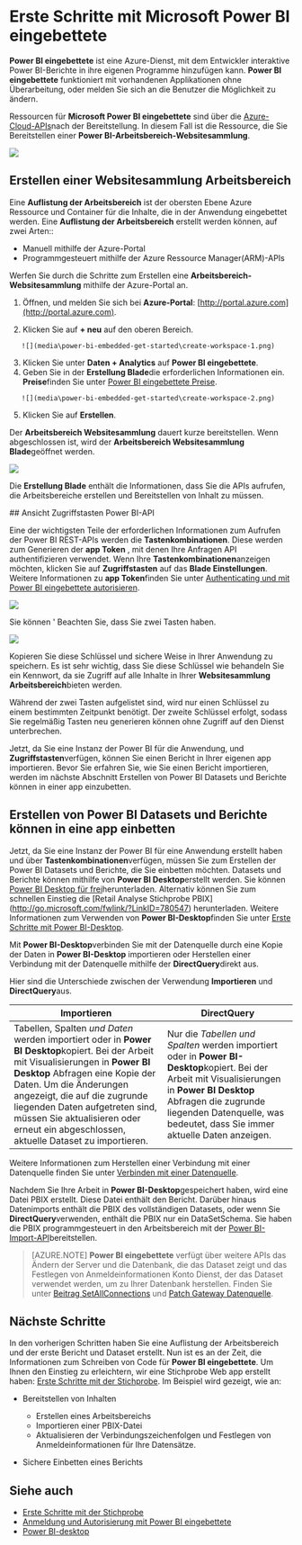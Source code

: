<properties
   pageTitle="Erste Schritte mit Microsoft Power BI eingebettete"
   description="Power BI eingebettete, interaktive Power BI-Berichten in Business Intelligence-Anwendung hinzufügen"
   services="power-bi-embedded"
   documentationCenter=""
   authors="guyinacube"
   manager="erikre"
   editor=""
   tags=""/>
<tags
   ms.service="power-bi-embedded"
   ms.devlang="NA"
   ms.topic="hero-article"
   ms.tgt_pltfrm="NA"
   ms.workload="powerbi"
   ms.date="10/04/2016"
   ms.author="asaxton"/>

# <a name="get-started-with-microsoft-power-bi-embedded"></a>Erste Schritte mit Microsoft Power BI eingebettete

**Power BI eingebettete** ist eine Azure-Dienst, mit dem Entwickler interaktive Power BI-Berichte in ihre eigenen Programme hinzufügen kann. **Power BI eingebettete** funktioniert mit vorhandenen Applikationen ohne Überarbeitung, oder melden Sie sich an die Benutzer die Möglichkeit zu ändern.

Ressourcen für **Microsoft Power BI eingebettete** sind über die [Azure-Cloud-APIs](https://msdn.microsoft.com/library/mt712306.aspx)nach der Bereitstellung. In diesem Fall ist die Ressource, die Sie Bereitstellen einer **Power BI-Arbeitsbereich-Websitesammlung**.

![](media\power-bi-embedded-get-started\introduction.png)

## <a name="create-a-workspace-collection"></a>Erstellen einer Websitesammlung Arbeitsbereich
Eine **Auflistung der Arbeitsbereich** ist der obersten Ebene Azure Ressource und Container für die Inhalte, die in der Anwendung eingebettet werden. Eine **Auflistung der Arbeitsbereich** erstellt werden können, auf zwei Arten::

   -    Manuell mithilfe der Azure-Portal
   -    Programmgesteuert mithilfe der Azure Ressource Manager(ARM)-APIs

Werfen Sie durch die Schritte zum Erstellen eine **Arbeitsbereich-Websitesammlung** mithilfe der Azure-Portal an.

   1.   Öffnen, und melden Sie sich bei **Azure-Portal**: [http://portal.azure.com](http://portal.azure.com).

   2.   Klicken Sie auf **+ neu** auf den oberen Bereich.

       ![](media\power-bi-embedded-get-started\create-workspace-1.png)

   3.   Klicken Sie unter **Daten + Analytics** auf **Power BI eingebettete**.
   4.   Geben Sie in der **Erstellung Blade**die erforderlichen Informationen ein. **Preise**finden Sie unter [Power BI eingebettete Preise](http://go.microsoft.com/fwlink/?LinkID=760527).

       ![](media\power-bi-embedded-get-started\create-workspace-2.png)

   5. Klicken Sie auf **Erstellen**.

Der **Arbeitsbereich Websitesammlung** dauert kurze bereitstellen. Wenn abgeschlossen ist, wird der **Arbeitsbereich Websitesammlung Blade**geöffnet werden.

   ![](media\power-bi-embedded-get-started\create-workspace-3.png)

Die **Erstellung Blade** enthält die Informationen, dass Sie die APIs aufrufen, die Arbeitsbereiche erstellen und Bereitstellen von Inhalt zu müssen.

<a name="view-access-keys"/>
## <a name="view-power-bi-api-access-keys"></a>Ansicht Zugriffstasten Power BI-API

Eine der wichtigsten Teile der erforderlichen Informationen zum Aufrufen der Power BI REST-APIs werden die **Tastenkombinationen**. Diese werden zum Generieren der **app Token** , mit denen Ihre Anfragen API authentifizieren verwendet. Wenn Ihre **Tastenkombinationen**anzeigen möchten, klicken Sie auf **Zugriffstasten** auf das **Blade Einstellungen**. Weitere Informationen zu **app Token**finden Sie unter [Authenticating und mit Power BI eingebettete autorisieren](power-bi-embedded-app-token-flow.md).

   ![](media\power-bi-embedded-get-started\access-keys.png)

Sie können ' Beachten Sie, dass Sie zwei Tasten haben.

   ![](media\power-bi-embedded-get-started\access-keys-2.png)

Kopieren Sie diese Schlüssel und sichere Weise in Ihrer Anwendung zu speichern. Es ist sehr wichtig, dass Sie diese Schlüssel wie behandeln Sie ein Kennwort, da sie Zugriff auf alle Inhalte in Ihrer **Websitesammlung Arbeitsbereich**bieten werden.

Während der zwei Tasten aufgelistet sind, wird nur einen Schlüssel zu einem bestimmten Zeitpunkt benötigt. Der zweite Schlüssel erfolgt, sodass Sie regelmäßig Tasten neu generieren können ohne Zugriff auf den Dienst unterbrechen.

Jetzt, da Sie eine Instanz der Power BI für die Anwendung, und **Zugriffstasten**verfügen, können Sie einen Bericht in Ihrer eigenen app importieren. Bevor Sie erfahren Sie, wie Sie einen Bericht importieren, werden im nächste Abschnitt Erstellen von Power BI Datasets und Berichte können in einer app einzubetten.

## <a name="create-power-bi-datasets-and-reports-to-embed-into-an-app"></a>Erstellen von Power BI Datasets und Berichte können in eine app einbetten

Jetzt, da Sie eine Instanz der Power BI für eine Anwendung erstellt haben und über **Tastenkombinationen**verfügen, müssen Sie zum Erstellen der Power BI Datasets und Berichte, die Sie einbetten möchten. Datasets und Berichte können mithilfe von **Power BI Desktop**erstellt werden. Sie können [Power BI Desktop für frei](https://powerbi.microsoft.com/documentation/powerbi-desktop-get-the-desktop/)herunterladen. Alternativ können Sie zum schnellen Einstieg die [Retail Analyse Stichprobe PBIX] (http://go.microsoft.com/fwlink/?LinkID=780547) herunterladen. Weitere Informationen zum Verwenden von **Power BI-Desktop**finden Sie unter [Erste Schritte mit Power BI-Desktop](https://powerbi.microsoft.com/en-us/guided-learning/powerbi-learning-0-2-get-started-power-bi-desktop).

Mit **Power BI-Desktop**verbinden Sie mit der Datenquelle durch eine Kopie der Daten in **Power BI-Desktop** importieren oder Herstellen einer Verbindung mit der Datenquelle mithilfe der **DirectQuery**direkt aus.

Hier sind die Unterschiede zwischen der Verwendung **Importieren** und **DirectQuery**aus.

|Importieren | DirectQuery
|---|---
|Tabellen, Spalten *und Daten* werden importiert oder in **Power BI Desktop**kopiert. Bei der Arbeit mit Visualisierungen in **Power BI Desktop** Abfragen eine Kopie der Daten. Um die Änderungen angezeigt, die auf die zugrunde liegenden Daten aufgetreten sind, müssen Sie aktualisieren oder erneut ein abgeschlossen, aktuelle Dataset zu importieren.|Nur die *Tabellen und Spalten* werden importiert oder in **Power BI-Desktop**kopiert. Bei der Arbeit mit Visualisierungen in **Power BI Desktop** Abfragen die zugrunde liegenden Datenquelle, was bedeutet, dass Sie immer aktuelle Daten anzeigen.

Weitere Informationen zum Herstellen einer Verbindung mit einer Datenquelle finden Sie unter [Verbinden mit einer Datenquelle](power-bi-embedded-connect-datasource.md).

Nachdem Sie Ihre Arbeit in **Power BI-Desktop**gespeichert haben, wird eine Datei PBIX erstellt. Diese Datei enthält den Bericht. Darüber hinaus Datenimports enthält die PBIX des vollständigen Datasets, oder wenn Sie **DirectQuery**verwenden, enthält die PBIX nur ein DataSetSchema. Sie haben die PBIX programmgesteuert in den Arbeitsbereich mit der [Power BI-Import-API](https://msdn.microsoft.com/library/mt711504.aspx)bereitstellen.

> [AZURE.NOTE] **Power BI eingebettete** verfügt über weitere APIs das Ändern der Server und die Datenbank, die das Dataset zeigt und das Festlegen von Anmeldeinformationen Konto Dienst, der das Dataset verwendet werden, um zu Ihrer Datenbank herstellen. Finden Sie unter [Beitrag SetAllConnections](https://msdn.microsoft.com/library/mt711505.aspx) und [Patch Gateway Datenquelle](https://msdn.microsoft.com/library/mt711498.aspx).

## <a name="next-steps"></a>Nächste Schritte
In den vorherigen Schritten haben Sie eine Auflistung der Arbeitsbereich und der erste Bericht und Dataset erstellt. Nun ist es an der Zeit, die Informationen zum Schreiben von Code für **Power BI eingebettete**. Um Ihnen den Einstieg zu erleichtern, wir eine Stichprobe Web app erstellt haben: [Erste Schritte mit der Stichprobe](power-bi-embedded-get-started-sample.md). Im Beispiel wird gezeigt, wie an:

  - Bereitstellen von Inhalten
      - Erstellen eines Arbeitsbereichs
      - Importieren einer PBIX-Datei
      - Aktualisieren der Verbindungszeichenfolgen und Festlegen von Anmeldeinformationen für Ihre Datensätze.

  - Sichere Einbetten eines Berichts

## <a name="see-also"></a>Siehe auch
- [Erste Schritte mit der Stichprobe](power-bi-embedded-get-started-sample.md)
- [Anmeldung und Autorisierung mit Power BI eingebettete](power-bi-embedded-app-token-flow.md)
- [Power BI-desktop](https://powerbi.microsoft.com/documentation/powerbi-desktop-get-the-desktop/)
